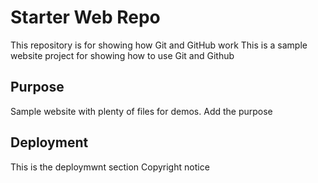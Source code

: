 # Starter Web Repo

This repository is for showing how Git and GitHub work
This is a sample website project for showing how to use Git and Github
## Purpose

Sample website with plenty of files for demos.
Add the purpose

## Deployment
This is the deploymwnt section
Copyright notice